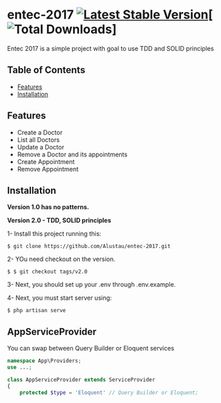 entec-2017 [![Latest Stable Version](https://poser.pugx.org/alustau/entec2017/v/stable.png)](https://packagist.org/packages/alustau/entec2017)[![Total Downloads](https://poser.pugx.org/gzero/alustau/entec2017/downloads.png)]
=============

Entec 2017 is a simple project with goal to use TDD  and SOLID principles

## Table of Contents

- [Features](#features)
- [Installation](#installation)

## Features

* Create a Doctor
* List all Doctors
* Update a Doctor
* Remove a Doctor and its appointments
* Create Appointment
* Remove Appointment


## Installation

**Version 1.0 has no patterns.**

**Version 2.0 - TDD, SOLID principles**

1- Install this project running this:
```shell
$ git clone https://github.com/Alustau/entec-2017.git 
```
2- YOu need checkout on the version.
```shell
$ $ git checkout tags/v2.0 
```
3- Next, you should set up your .env through .env.example.

4- Next, you must start server using:
```shell
$ php artisan serve
```

## AppServiceProvider
You can swap between Query Builder or Eloquent services
```php
namespace App\Providers;
use ...;

class AppServiceProvider extends ServiceProvider
{
    protected $type = 'Eloquent' // Query Builder or Eloquent;

```
